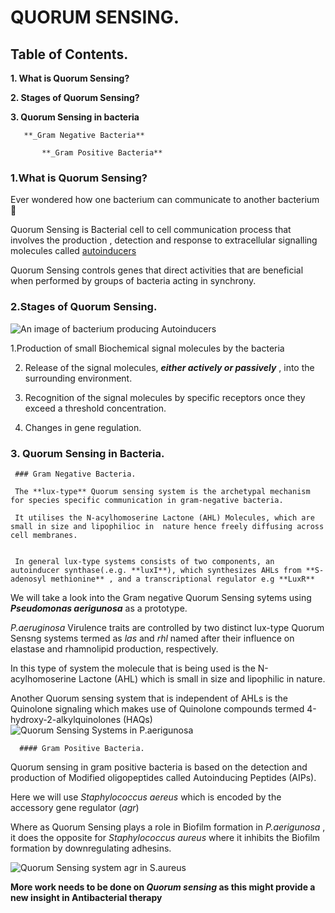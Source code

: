 # QUORUM SENSING.

## Table of Contents.

**1. What is Quorum Sensing?**

**2. Stages of Quorum Sensing?**

**3. Quorum Sensing in bacteria**

       **_Gram Negative Bacteria**

           **_Gram Positive Bacteria**




### 1.What is Quorum Sensing? 
Ever wondered how one bacterium can communicate to another bacterium 🤔 

Quorum Sensing is Bacterial cell to cell communication process that involves the production , detection and response to extracellular signalling molecules called [autoinducers](https://en.wikipedia.org/wiki/Autoinducer)

Quorum Sensing controls genes that direct activities that are beneficial when performed by groups of bacteria acting in synchrony. 

### 2.Stages of Quorum Sensing.

![An image of bacterium producing Autoinducers](https://alchetron.com/cdn/autoinducer-925ee434-926e-46f5-9023-b55228f6d44-resize-750.png)



1.Production of small Biochemical signal molecules by the bacteria

2. Release of the signal molecules, **_either actively or passively_** , into the surrounding environment.

3. Recognition of the signal molecules by specific receptors once they exceed a threshold concentration.

4. Changes in gene regulation.

### 3. Quorum Sensing in Bacteria.
     ### Gram Negative Bacteria.

     The **lux-type** Quorum sensing system is the archetypal mechanism for species specific communication in gram-negative bacteria.

     It utilises the N-acylhomoserine Lactone (AHL) Molecules, which are small in size and lipophilioc in  nature hence freely diffusing across cell membranes.


     In general lux-type systems consists of two components, an autoinducer synthase(.e.g. **luxI**), which synthesizes AHLs from **S-adenosyl methionine** , and a transcriptional regulator e.g **LuxR**



We will take a look into the Gram negative Quorum Sensing sytems using ***Pseudomonas aerigunosa*** as  a prototype.

*P.aeruginosa* Virulence traits are controlled by two distinct lux-type Quorum Sensng systems termed as *las* and *rhl* named after their influence on elastase and rhamnolipid production,  respectively.

In this type of system the molecule that is being used is the N-acylhomoserine Lactone (AHL) which is small in size and lipophilic in nature.

Another Quorum sensing system that is independent of AHLs is the Quinolone signaling which makes use of Quinolone compounds termed 4-hydroxy-2-alkylquinolones (HAQs) 
![Quorum Sensing Systems in *P.aerigunosa*](https://www.mdpi.com/pathogens/pathogens-11-00300/article_deploy/html/images/pathogens-11-00300-g003.png)


      #### Gram Positive Bacteria.
Quorum sensing in gram positive bacteria is based on the detection and production of Modified oligopeptides called Autoinducing Peptides (AIPs).

Here we will use *Staphylococcus aereus* which is encoded by the accessory gene regulator (*agr*)

Where as Quorum Sensing plays a role in Biofilm formation in *P.aerigunosa* , it does the opposite for *Staphylococcus aureus* where it inhibits the Biofilm formation by downregulating adhesins.

![Quorum Sensing system agr in *S.aureus*](https://pub.mdpi-res.com/sensors/sensors-13-05130/article_deploy/html/images/sensors-13-05130f1.png?1403326721)

**More work needs to be done on _Quorum sensing_ as this might provide a new insight in Antibacterial therapy**







